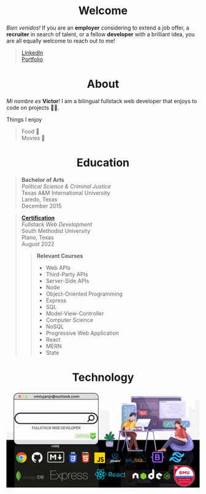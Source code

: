 <h1 style='font-weight: bold;' align='center'>
Welcome
</h1>

*Bien venidos!* If you are an **employer** considering to extend a job offer, a **recruiter** in search of talent, or a fellow **developer** with a brilliant idea, you are all equally welcome to reach out to me!  

> [LinkedIn](https://www.linkedin.com/in/vmlujanjr/)  
> [Portfolio](https://vmlujanjr.vercel.app/)  

<h1 style='font-weight: bold;' align='center'>
About
</h1>

*Mi nombre es* **Victor**! I am a bilingual fullstack web developer that enjoys to code on projects 👨‍💻.  

Things I enjoy
> Food 🍕  
> Movies 🍿  

<h1 style='font-weight: bold;' align='center'>
Education
</h1>

> **Bachelor of Arts**  
> *Political Science & Criminal Justice*  
> Texas A&M International University  
> Laredo, Texas  
> December 2015

> [**Certification**](https://www.credly.com/badges/7b15a31c-4fb7-434d-ba42-83bab732e2cd/public_url)  
> *Fullstack Web Development*  
> South Methodist University  
> Plano, Texas  
> August 2022
> > **Relevant Courses**
> > - Web APIs
> > - Third-Party APIs
> > - Server-Side APIs
> > - Node
> > - Object-Oriented Programming
> > - Express
> > - SQL
> > - Model-View-Controller
> > - Computer Science
> > - NoSQL
> > - Progressive Web Application
> > - React
> > - MERN
> > - State

<h1 style='font-weight: bold;' align='center'>
Technology
</h1>

[![banner](assets/images/banner.gif)](https://www.linkedin.com/in/vmlujanjr/)